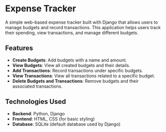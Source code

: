 # Expense Tracker

A simple web-based expense tracker built with Django that allows users to manage budgets and record transactions. This application helps users track their spending, view transactions, and manage different budgets.

## Features

- **Create Budgets**: Add budgets with a name and amount.
- **View Budgets**: View all created budgets and their details.
- **Add Transactions**: Record transactions under specific budgets.
- **View Transactions**: View all transactions related to a specific budget.
- **Delete Budgets and Transactions**: Remove budgets and their associated transactions.
  
## Technologies Used

- **Backend**: Python, Django
- **Frontend**: HTML, CSS (for basic styling)
- **Database**: SQLite (default database used by Django)
